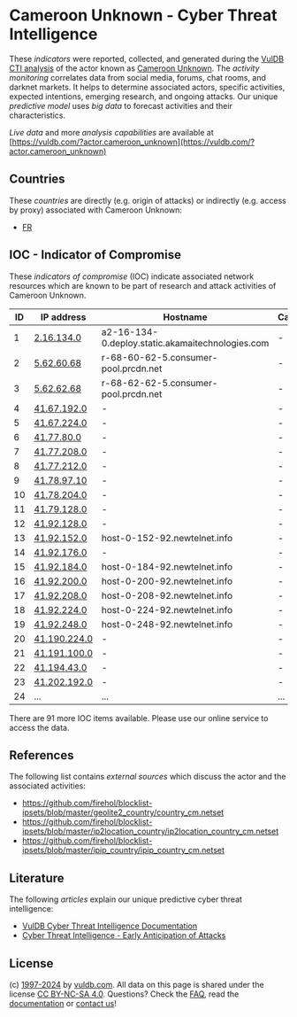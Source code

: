 # Cameroon Unknown - Cyber Threat Intelligence

These _indicators_ were reported, collected, and generated during the [VulDB CTI analysis](https://vuldb.com/?kb.cti) of the actor known as [Cameroon Unknown](https://vuldb.com/?actor.cameroon_unknown). The _activity monitoring_ correlates data from social media, forums, chat rooms, and darknet markets. It helps to determine associated actors, specific activities, expected intentions, emerging research, and ongoing attacks. Our unique _predictive model_ uses _big data_ to forecast activities and their characteristics.

_Live data_ and more _analysis capabilities_ are available at [https://vuldb.com/?actor.cameroon_unknown](https://vuldb.com/?actor.cameroon_unknown)

## Countries

These _countries_ are directly (e.g. origin of attacks) or indirectly (e.g. access by proxy) associated with Cameroon Unknown:

* [FR](https://vuldb.com/?country.fr)

## IOC - Indicator of Compromise

These _indicators of compromise_ (IOC) indicate associated network resources which are known to be part of research and attack activities of Cameroon Unknown.

ID | IP address | Hostname | Campaign | Confidence
-- | ---------- | -------- | -------- | ----------
1 | [2.16.134.0](https://vuldb.com/?ip.2.16.134.0) | a2-16-134-0.deploy.static.akamaitechnologies.com | - | High
2 | [5.62.60.68](https://vuldb.com/?ip.5.62.60.68) | r-68-60-62-5.consumer-pool.prcdn.net | - | High
3 | [5.62.62.68](https://vuldb.com/?ip.5.62.62.68) | r-68-62-62-5.consumer-pool.prcdn.net | - | High
4 | [41.67.192.0](https://vuldb.com/?ip.41.67.192.0) | - | - | High
5 | [41.67.224.0](https://vuldb.com/?ip.41.67.224.0) | - | - | High
6 | [41.77.80.0](https://vuldb.com/?ip.41.77.80.0) | - | - | High
7 | [41.77.208.0](https://vuldb.com/?ip.41.77.208.0) | - | - | High
8 | [41.77.212.0](https://vuldb.com/?ip.41.77.212.0) | - | - | High
9 | [41.78.97.10](https://vuldb.com/?ip.41.78.97.10) | - | - | High
10 | [41.78.204.0](https://vuldb.com/?ip.41.78.204.0) | - | - | High
11 | [41.79.128.0](https://vuldb.com/?ip.41.79.128.0) | - | - | High
12 | [41.92.128.0](https://vuldb.com/?ip.41.92.128.0) | - | - | High
13 | [41.92.152.0](https://vuldb.com/?ip.41.92.152.0) | host-0-152-92.newtelnet.info | - | High
14 | [41.92.176.0](https://vuldb.com/?ip.41.92.176.0) | - | - | High
15 | [41.92.184.0](https://vuldb.com/?ip.41.92.184.0) | host-0-184-92.newtelnet.info | - | High
16 | [41.92.200.0](https://vuldb.com/?ip.41.92.200.0) | host-0-200-92.newtelnet.info | - | High
17 | [41.92.208.0](https://vuldb.com/?ip.41.92.208.0) | host-0-208-92.newtelnet.info | - | High
18 | [41.92.224.0](https://vuldb.com/?ip.41.92.224.0) | host-0-224-92.newtelnet.info | - | High
19 | [41.92.248.0](https://vuldb.com/?ip.41.92.248.0) | host-0-248-92.newtelnet.info | - | High
20 | [41.190.224.0](https://vuldb.com/?ip.41.190.224.0) | - | - | High
21 | [41.191.100.0](https://vuldb.com/?ip.41.191.100.0) | - | - | High
22 | [41.194.43.0](https://vuldb.com/?ip.41.194.43.0) | - | - | High
23 | [41.202.192.0](https://vuldb.com/?ip.41.202.192.0) | - | - | High
24 | ... | ... | ... | ...

There are 91 more IOC items available. Please use our online service to access the data.

## References

The following list contains _external sources_ which discuss the actor and the associated activities:

* https://github.com/firehol/blocklist-ipsets/blob/master/geolite2_country/country_cm.netset
* https://github.com/firehol/blocklist-ipsets/blob/master/ip2location_country/ip2location_country_cm.netset
* https://github.com/firehol/blocklist-ipsets/blob/master/ipip_country/ipip_country_cm.netset

## Literature

The following _articles_ explain our unique predictive cyber threat intelligence:

* [VulDB Cyber Threat Intelligence Documentation](https://vuldb.com/?kb.cti)
* [Cyber Threat Intelligence - Early Anticipation of Attacks](https://www.scip.ch/en/?labs.20201022)

## License

(c) [1997-2024](https://vuldb.com/?kb.changelog) by [vuldb.com](https://vuldb.com/?kb.about). All data on this page is shared under the license [CC BY-NC-SA 4.0](https://creativecommons.org/licenses/by-nc-sa/4.0/). Questions? Check the [FAQ](https://vuldb.com/?kb.faq), read the [documentation](https://vuldb.com/?kb) or [contact us](https://vuldb.com/?contact)!
